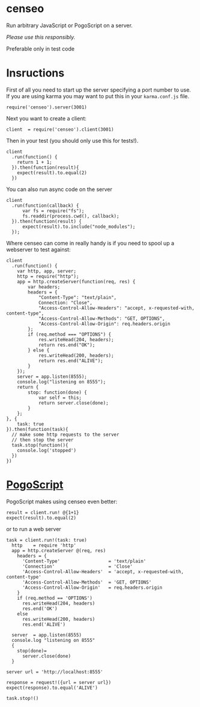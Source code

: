 # censeo

Run arbitrary JavaScript or PogoScript on a server.

*Please use this responsibly.*

Preferable only in test code

# Insructions

First of all you need to start up the server specifying a port number to use.
If you are using karma you may want to put this in your `karma.conf.js` file.

```
require('censeo').server(3001)
```


Next you want to create a client:

```
client  = require('censeo').client(3001)
```

Then in your test (you should only use this for tests!).

```
client
  .run(function() {
    return 1 + 1;
  }).then(function(result){
    expect(result).to.equal(2)
  })
```

You can also run async code on the server

```
client
  .run(function(callback) {
      var fs = require("fs");
      fs.readdir(process.cwd(), callback);
  }).then(function(result) {
      expect(result).to.include("node_modules");
  });
```

Where censeo can come in really handy is if you need to spool up a webserver to test against:

```
client
  .run(function() {
    var http, app, server;
    http = require("http");
    app = http.createServer(function(req, res) {
        var headers;
        headers = {
            "Content-Type": "text/plain",
            Connection: "Close",
            "Access-Control-Allow-Headers": "accept, x-requested-with, content-type",
            "Access-Control-Allow-Methods": "GET, OPTIONS",
            "Access-Control-Allow-Origin": req.headers.origin
        };
        if (req.method === "OPTIONS") {
            res.writeHead(204, headers);
            return res.end("OK");
        } else {
            res.writeHead(200, headers);
            return res.end("ALIVE");
        }
    });
    server = app.listen(8555);
    console.log("listening on 8555");
    return {
        stop: function(done) {
            var self = this;
            return server.close(done);
        }
    };
}, {
    task: true
}).then(function(task){
  // make some http requests to the server
  // then stop the server
  task.stop(function(){
    console.log('stopped')
  })
})
```

# [PogoScript](http://pogoscript.org)

PogoScript makes using censeo even better:

```
result = client.run! @{1+1}
expect(result).to.equal(2)
```

or to run a web server
```
task = client.run!(task: true)
  http    = require 'http'
  app = http.createServer @(req, res)
    headers = {
      'Content-Type'                  = 'text/plain'
      'Connection'                    = 'Close'
      'Access-Control-Allow-Headers'  = 'accept, x-requested-with, content-type'
      'Access-Control-Allow-Methods'  = 'GET, OPTIONS'
      'Access-Control-Allow-Origin'   = req.headers.origin
    }
    if (req.method == 'OPTIONS')
      res.writeHead(204, headers)
      res.end('OK')
    else
      res.writeHead(200, headers)
      res.end('ALIVE')

  server  = app.listen(8555)
  console.log "listening on 8555"
  {
    stop(done)=
      server.close(done)
  }

server url = 'http://localhost:8555'

response = request!({url = server url})
expect(response).to.equal('ALIVE')

task.stop!()
```